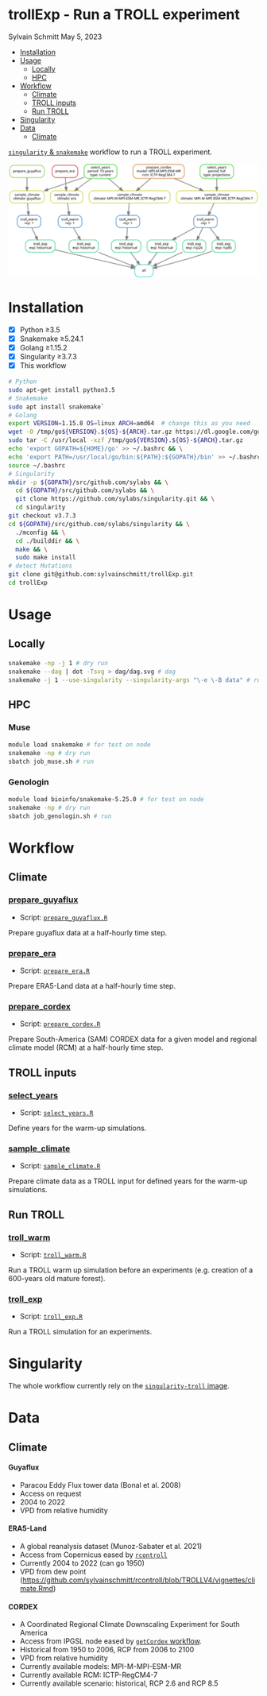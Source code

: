 trollExp - Run a TROLL experiment
================
Sylvain Schmitt
May 5, 2023

- <a href="#installation" id="toc-installation">Installation</a>
- <a href="#usage" id="toc-usage">Usage</a>
  - <a href="#locally" id="toc-locally">Locally</a>
  - <a href="#hpc" id="toc-hpc">HPC</a>
- <a href="#workflow" id="toc-workflow">Workflow</a>
  - <a href="#climate" id="toc-climate">Climate</a>
  - <a href="#troll-inputs" id="toc-troll-inputs">TROLL inputs</a>
  - <a href="#run-troll" id="toc-run-troll">Run TROLL</a>
- <a href="#singularity" id="toc-singularity">Singularity</a>
- <a href="#data" id="toc-data">Data</a>
  - <a href="#climate-1" id="toc-climate-1">Climate</a>

[`singularity` &
`snakemake`](https://github.com/sylvainschmitt/snakemake_singularity)
workflow to run a TROLL experiment.

![Workflow.](dag/dag.svg)

# Installation

- [x] Python ≥3.5
- [x] Snakemake ≥5.24.1
- [x] Golang ≥1.15.2
- [x] Singularity ≥3.7.3
- [x] This workflow

``` bash
# Python
sudo apt-get install python3.5
# Snakemake
sudo apt install snakemake`
# Golang
export VERSION=1.15.8 OS=linux ARCH=amd64  # change this as you need
wget -O /tmp/go${VERSION}.${OS}-${ARCH}.tar.gz https://dl.google.com/go/go${VERSION}.${OS}-${ARCH}.tar.gz && \
sudo tar -C /usr/local -xzf /tmp/go${VERSION}.${OS}-${ARCH}.tar.gz
echo 'export GOPATH=${HOME}/go' >> ~/.bashrc && \
echo 'export PATH=/usr/local/go/bin:${PATH}:${GOPATH}/bin' >> ~/.bashrc && \
source ~/.bashrc
# Singularity
mkdir -p ${GOPATH}/src/github.com/sylabs && \
  cd ${GOPATH}/src/github.com/sylabs && \
  git clone https://github.com/sylabs/singularity.git && \
  cd singularity
git checkout v3.7.3
cd ${GOPATH}/src/github.com/sylabs/singularity && \
  ./mconfig && \
  cd ./builddir && \
  make && \
  sudo make install
# detect Mutations
git clone git@github.com:sylvainschmitt/trollExp.git
cd trollExp
```

# Usage

## Locally

``` bash
snakemake -np -j 1 # dry run
snakemake --dag | dot -Tsvg > dag/dag.svg # dag
snakemake -j 1 --use-singularity --singularity-args "\-e \-B data" # run
```

## HPC

### Muse

``` bash
module load snakemake # for test on node
snakemake -np # dry run
sbatch job_muse.sh # run
```

### Genologin

``` bash
module load bioinfo/snakemake-5.25.0 # for test on node
snakemake -np # dry run
sbatch job_genologin.sh # run
```

# Workflow

## Climate

### [prepare_guyaflux](https://github.com/sylvainschmitt/trollExp/blob/main/rules/prepare_guyaflux.smk)

- Script:
  [`prepare_guyaflux.R`](https://github.com/sylvainschmitt/trollExp/blob/main/scripts/prepare_guyaflux.R)

Prepare guyaflux data at a half-hourly time step.

### [prepare_era](https://github.com/sylvainschmitt/trollExp/blob/main/rules/prepare_era.smk)

- Script:
  [`prepare_era.R`](https://github.com/sylvainschmitt/trollExp/blob/main/scripts/prepare_era.R)

Prepare ERA5-Land data at a half-hourly time step.

### [prepare_cordex](https://github.com/sylvainschmitt/trollExp/blob/main/rules/prepare_cordex.smk)

- Script:
  [`prepare_cordex.R`](https://github.com/sylvainschmitt/trollExp/blob/main/scripts/prepare_cordex.R)

Prepare South-America (SAM) CORDEX data for a given model and regional
climate model (RCM) at a half-hourly time step.

## TROLL inputs

### [select_years](https://github.com/sylvainschmitt/trollExp/blob/main/rules/select_years.smk)

- Script:
  [`select_years.R`](https://github.com/sylvainschmitt/trollExp/blob/main/scripts/select_years.R)

Define years for the warm-up simulations.

### [sample_climate](https://github.com/sylvainschmitt/trollExp/blob/main/rules/sample_climate.smk)

- Script:
  [`sample_climate.R`](https://github.com/sylvainschmitt/trollExp/blob/main/scripts/sample_climate.R)

Prepare climate data as a TROLL input for defined years for the warm-up
simulations.

## Run TROLL

### [troll_warm](https://github.com/sylvainschmitt/trollExp/blob/main/rules/troll_warm.smk)

- Script:
  [`troll_warm.R`](https://github.com/sylvainschmitt/trollExp/blob/main/scripts/troll_warm.R)

Run a TROLL warm up simulation before an experiments (e.g. creation of a
600-years old mature forest).

### [troll_exp](https://github.com/sylvainschmitt/trollExp/blob/main/rules/troll_exp.smk)

- Script:
  [`troll_exp.R`](https://github.com/sylvainschmitt/trollExp/blob/main/scripts/troll_exp.R)

Run a TROLL simulation for an experiments.

# Singularity

The whole workflow currently rely on the [`singularity-troll`
image](https://github.com/sylvainschmitt/singularity-troll).

# Data

## Climate

#### **Guyaflux**

- Paracou Eddy Flux tower data (Bonal et al. 2008)
- Access on request
- 2004 to 2022
- VPD from relative humidity

#### **ERA5-Land**

- A global reanalysis dataset (Munoz-Sabater et al. 2021)
- Access from Copernicus eased by
  [`rcontroll`](https://sylvainschmitt.github.io/rcontroll/articles/climate.html)
- Currently 2004 to 2022 (can go 1950)
- VPD from dew point
  (<https://github.com/sylvainschmitt/rcontroll/blob/TROLLV4/vignettes/climate.Rmd>)

#### **CORDEX**

- A Coordinated Regional Climate Downscaling Experiment for South
  America
- Access from IPGSL node eased by [`getCordex`
  workflow](https://github.com/sylvainschmitt/getCordex).
- Historical from 1950 to 2006, RCP from 2006 to 2100
- VPD from relative humidity
- Currently available models: MPI-M-MPI-ESM-MR
- Currently available RCM: ICTP-RegCM4-7
- Currently available scenario: historical, RCP 2.6 and RCP 8.5
